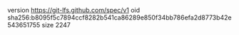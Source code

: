 version https://git-lfs.github.com/spec/v1
oid sha256:b8095f5c7894ccf8282b541ca86289e850f34bb786efa2d8773b42e543651755
size 2247
